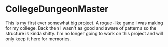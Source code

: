 # CollegeDungeonMaster
This is my first ever somewhat big project. A rogue-like game I was making for my college. Back then I wasn't as good and aware of patterns so the structure is kinda shitty. I'm no longer going to work on this project and will only keep it here for memories.
